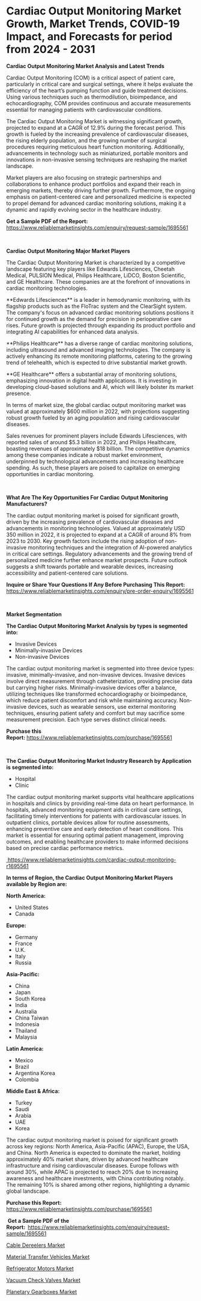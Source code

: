 <p><h1>Cardiac Output Monitoring Market Growth, Market Trends, COVID-19 Impact, and Forecasts for period from 2024 - 2031</h1></p><p><strong>Cardiac Output Monitoring Market Analysis and Latest Trends</strong></p>
<p><p>Cardiac Output Monitoring (COM) is a critical aspect of patient care, particularly in critical care and surgical settings, where it helps evaluate the efficiency of the heart’s pumping function and guide treatment decisions. Using various techniques such as thermodilution, bioimpedance, and echocardiography, COM provides continuous and accurate measurements essential for managing patients with cardiovascular conditions.</p><p>The Cardiac Output Monitoring Market is witnessing significant growth, projected to expand at a CAGR of 12.9% during the forecast period. This growth is fueled by the increasing prevalence of cardiovascular diseases, the rising elderly population, and the growing number of surgical procedures requiring meticulous heart function monitoring. Additionally, advancements in technology such as miniaturized, portable monitors and innovations in non-invasive sensing techniques are reshaping the market landscape.</p><p>Market players are also focusing on strategic partnerships and collaborations to enhance product portfolios and expand their reach in emerging markets, thereby driving further growth. Furthermore, the ongoing emphasis on patient-centered care and personalized medicine is expected to propel demand for advanced cardiac monitoring solutions, making it a dynamic and rapidly evolving sector in the healthcare industry.</p></p>
<p><strong>Get a Sample PDF of the Report:&nbsp;</strong> <a href="https://www.reliablemarketinsights.com/enquiry/request-sample/1695561?utm_campaign=1606&utm_medium=2&utm_source=Github&utm_content=ia&utm_term=19102024&utm_id=cardiac-output-monitoring">https://www.reliablemarketinsights.com/enquiry/request-sample/1695561</a></p>
<p>&nbsp;</p>
<p><strong>Cardiac Output Monitoring Major Market Players</strong></p>
<p><p>The Cardiac Output Monitoring Market is characterized by a competitive landscape featuring key players like Edwards Lifesciences, Cheetah Medical, PULSION Medical, Philips Healthcare, LiDCO, Boston Scientific, and GE Healthcare. These companies are at the forefront of innovations in cardiac monitoring technologies.</p><p>**Edwards Lifesciences** is a leader in hemodynamic monitoring, with its flagship products such as the FloTrac system and the ClearSight system. The company's focus on advanced cardiac monitoring solutions positions it for continued growth as the demand for precision in perioperative care rises. Future growth is projected through expanding its product portfolio and integrating AI capabilities for enhanced data analysis.</p><p>**Philips Healthcare** has a diverse range of cardiac monitoring solutions, including ultrasound and advanced imaging technologies. The company is actively enhancing its remote monitoring platforms, catering to the growing trend of telehealth, which is expected to drive substantial market growth.</p><p>**GE Healthcare** offers a substantial array of monitoring solutions, emphasizing innovation in digital health applications. It is investing in developing cloud-based solutions and AI, which will likely bolster its market presence.</p><p>In terms of market size, the global cardiac output monitoring market was valued at approximately $600 million in 2022, with projections suggesting robust growth fueled by an aging population and rising cardiovascular diseases. </p><p>Sales revenues for prominent players include Edwards Lifesciences, with reported sales of around $5.3 billion in 2022, and Philips Healthcare, boasting revenues of approximately $18 billion. The competitive dynamics among these companies indicate a robust market environment, underpinned by technological advancements and increasing healthcare spending. As such, these players are poised to capitalize on emerging opportunities in cardiac monitoring.</p></p>
<p>&nbsp;</p>
<p><strong>What Are The Key Opportunities For Cardiac Output Monitoring Manufacturers?</strong></p>
<p><p>The cardiac output monitoring market is poised for significant growth, driven by the increasing prevalence of cardiovascular diseases and advancements in monitoring technologies. Valued at approximately USD 350 million in 2022, it is projected to expand at a CAGR of around 8% from 2023 to 2030. Key growth factors include the rising adoption of non-invasive monitoring techniques and the integration of AI-powered analytics in critical care settings. Regulatory advancements and the growing trend of personalized medicine further enhance market prospects. Future outlook suggests a shift towards portable and wearable devices, increasing accessibility and patient-centered care solutions.</p></p>
<p><strong>Inquire or Share Your Questions If Any Before Purchasing This Report:</strong> <a href="https://www.reliablemarketinsights.com/enquiry/pre-order-enquiry/1695561?utm_campaign=1606&utm_medium=2&utm_source=Github&utm_content=ia&utm_term=19102024&utm_id=cardiac-output-monitoring">https://www.reliablemarketinsights.com/enquiry/pre-order-enquiry/1695561</a></p>
<p>&nbsp;</p>
<p><strong>Market Segmentation</strong></p>
<p><strong>The Cardiac Output Monitoring Market Analysis by types is segmented into:</strong></p>
<p><ul><li>Invasive Devices</li><li>Minimally-invasive Devices</li><li>Non-invasive Devices</li></ul></p>
<p><p>The cardiac output monitoring market is segmented into three device types: invasive, minimally-invasive, and non-invasive devices. Invasive devices involve direct measurement through catheterization, providing precise data but carrying higher risks. Minimally-invasive devices offer a balance, utilizing techniques like transformed echocardiography or bioimpedance, which reduce patient discomfort and risk while maintaining accuracy. Non-invasive devices, such as wearable sensors, use external monitoring techniques, ensuring patient safety and comfort but may sacrifice some measurement precision. Each type serves distinct clinical needs.</p></p>
<p><strong>Purchase this Report:&nbsp;</strong><a href="https://www.reliablemarketinsights.com/purchase/1695561?utm_campaign=1606&utm_medium=2&utm_source=Github&utm_content=ia&utm_term=19102024&utm_id=cardiac-output-monitoring">https://www.reliablemarketinsights.com/purchase/1695561</a></p>
<p>&nbsp;</p>
<p><strong>The Cardiac Output Monitoring Market Industry Research by Application is segmented into:</strong></p>
<p><ul><li>Hospital</li><li>Clinic</li></ul></p>
<p><p>The cardiac output monitoring market supports vital healthcare applications in hospitals and clinics by providing real-time data on heart performance. In hospitals, advanced monitoring equipment aids in critical care settings, facilitating timely interventions for patients with cardiovascular issues. In outpatient clinics, portable devices allow for routine assessments, enhancing preventive care and early detection of heart conditions. This market is essential for ensuring optimal patient management, improving outcomes, and enabling healthcare providers to make informed decisions based on precise cardiac performance metrics.</p></p>
<p><a href="https://www.reliablemarketinsights.com/cardiac-output-monitoring-r1695561?utm_campaign=1606&utm_medium=2&utm_source=Github&utm_content=ia&utm_term=19102024&utm_id=cardiac-output-monitoring">&nbsp;https://www.reliablemarketinsights.com/cardiac-output-monitoring-r1695561</a></p>
<p><strong>In terms of Region, the Cardiac Output Monitoring Market Players available by Region are:</strong></p>
<p>
    <p> <strong> North America: </strong>
        <ul>
            <li>United States</li>
            <li>Canada</li>
        </ul>
        </p> 
    <p> <strong> Europe: </strong>
        <ul>
            <li>Germany</li>
            <li>France</li>
            <li>U.K.</li>
            <li>Italy</li>
            <li>Russia</li>
        </ul>
        </p> 
    <p> <strong> Asia-Pacific: </strong>
        <ul>
            <li>China</li>
            <li>Japan</li>
            <li>South Korea</li>
            <li>India</li>
            <li>Australia</li>
            <li>China Taiwan</li>
            <li>Indonesia</li>
            <li>Thailand</li>
            <li>Malaysia</li>
        </ul>
        </p> 
    <p> <strong> Latin America: </strong>
        <ul>
            <li>Mexico</li>
            <li>Brazil</li>
            <li>Argentina Korea</li>
            <li>Colombia</li>
        </ul>
        </p> 
    <p> <strong> Middle East & Africa: </strong>
        <ul>
            <li>Turkey</li>
            <li>Saudi</li>
            <li>Arabia</li>
            <li>UAE</li>
            <li>Korea</li>
        </ul>
    </p>
    </p>
<p><p>The cardiac output monitoring market is poised for significant growth across key regions: North America, Asia-Pacific (APAC), Europe, the USA, and China. North America is expected to dominate the market, holding approximately 40% market share, driven by advanced healthcare infrastructure and rising cardiovascular diseases. Europe follows with around 30%, while APAC is projected to reach 20% due to increasing awareness and healthcare investments, with China contributing notably. The remaining 10% is shared among other regions, highlighting a dynamic global landscape.</p></p>
<p><strong>Purchase this Report: </strong><a href="https://www.reliablemarketinsights.com/purchase/1695561?utm_campaign=1606&utm_medium=2&utm_source=Github&utm_content=ia&utm_term=19102024&utm_id=cardiac-output-monitoring">https://www.reliablemarketinsights.com/purchase/1695561</a></p>
<p>&nbsp;<strong>Get a Sample PDF of the Report:&nbsp;&nbsp;</strong><a href="https://www.reliablemarketinsights.com/enquiry/request-sample/1695561?utm_campaign=1606&utm_medium=2&utm_source=Github&utm_content=ia&utm_term=19102024&utm_id=cardiac-output-monitoring">https://www.reliablemarketinsights.com/enquiry/request-sample/1695561</a></p>
<p><strong></strong></p>
<p><p><a href="https://www.linkedin.com/pulse/cable-dereelers-market-global-insights-regional-analysis-2024-0jdac?utm_campaign=1606&utm_medium=2&utm_source=Github&utm_content=ia&utm_term=19102024&utm_id=cardiac-output-monitoring">Cable Dereelers Market</a></p><p><a href="https://www.linkedin.com/pulse/material-transfer-vehicles-market-overview-global-trends-future-hrkoc?utm_campaign=1606&utm_medium=2&utm_source=Github&utm_content=ia&utm_term=19102024&utm_id=cardiac-output-monitoring">Material Transfer Vehicles Market</a></p><p><a href="https://www.linkedin.com/pulse/top-trends-transforming-refrigerator-motors-market-2024-2031-xvwuc?utm_campaign=1606&utm_medium=2&utm_source=Github&utm_content=ia&utm_term=19102024&utm_id=cardiac-output-monitoring">Refrigerator Motors Market</a></p><p><a href="https://issuu.com/reportprime-2/docs/vacuum-check-valves-market-size-203_1214c1d4947afa?utm_campaign=1606&utm_medium=2&utm_source=Github&utm_content=ia&utm_term=19102024&utm_id=cardiac-output-monitoring">Vacuum Check Valves Market</a></p><p><a href="https://www.linkedin.com/pulse/navigating-global-planetary-gearboxes-market-landscape-trends-ehloc?utm_campaign=1606&utm_medium=2&utm_source=Github&utm_content=ia&utm_term=19102024&utm_id=cardiac-output-monitoring">Planetary Gearboxes Market</a></p></p>